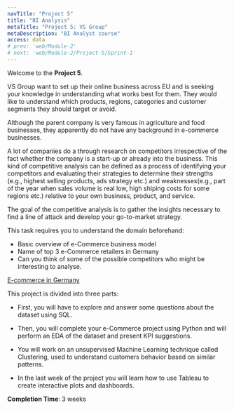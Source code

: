 ```yaml
---
navTitle: "Project 5"
title: "BI Analysis"
metaTitle: "Project 5: VS Group"
metaDescription: "BI Analyst course"
access: data
# prev: 'web/Module-2'
# next: 'web/Module-2/Project-5/Sprint-1'
---
```


Welcome to the **Project 5**.

VS Group want to set up their online business across EU and is seeking your knowledge in understanding what works best for them. They would like to understand which products, regions, categories and customer segments they should target or avoid.

Although the parent company is very famous in agriculture and food businesses, they apparently do not have any background in e-commerce businesses.

A lot of companies do a through research on competitors irrespective of the fact whether the company is a start-up or already into the business. This kind of competitive analysis can be defined as a process of identifying your competitors and evaluating their strategies to determine their strengths (e.g., highest selling products, ads strategy etc.) and weaknesses(e.g., part of the year when sales volume is real low, high shiping costs for some regions etc.) relative to your own business, product, and service.

The goal of the competitive analysis is to gather the insights necessary to find a line of attack and develop your go-to-market strategy.

This task requires you to understand the domain beforehand:

- Basic overview of e-Commerce business model
- Name of top 3 e-Commerce retailers in Germany
- Can you think of some of the possible competitors who might be interesting to analyse.

[E-commerce in Germany](https://www.growcode.com/blog/ecommerce-in-germany/)

This project is divided into three parts:

- First, you will have to explore and answer some questions about the dataset using SQL.

- Then, you will complete your e-Commerce project using Python and will perform an EDA of the dataset and present KPI suggestions.

- You will work on an unsupervised Machine Learning technique called Clustering, used to understand customers behavior based on similar patterns.

- In the last week of the project you will learn how to use Tableau to create interactive plots and dashboards.

**Completion Time**: 3 weeks
